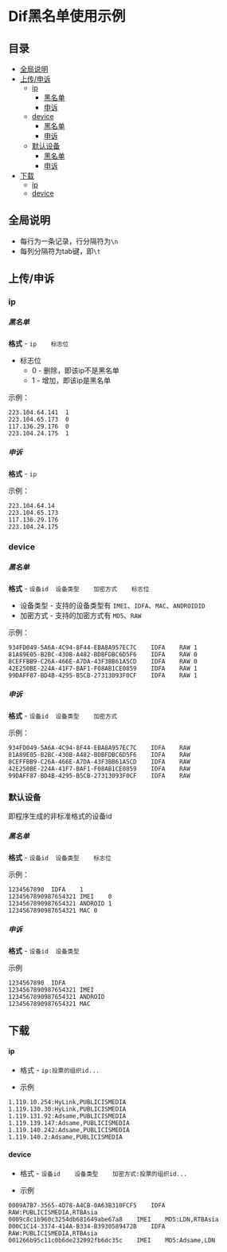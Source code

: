 # Dif黑名单使用示例

## 目录

- [全局说明](#全局说明)
- [上传/申诉](#上传申诉)
    - [ip](#ip)
        - [黑名单](#黑名单)
        - [申诉](#申诉)
    - [device](#device)
        - [黑名单](#黑名单)
        - [申诉](#申诉)
    - [默认设备](#默认设备)
        - [黑名单](#黑名单)
        - [申诉](#申诉)
- [下载](#下载)
    - [ip](#ip)
    - [device](#device)

## 全局说明

- 每行为一条记录，行分隔符为`\n`
- 每列分隔符为tab键，即`\t`

## 上传/申诉

### ip

##### 黑名单

**格式** - `ip	标志位`

- 标志位
	- 0 - 删除，即该ip不是黑名单
	- 1 - 增加，即该ip是黑名单

示例：

```
223.104.64.141	1
223.104.65.173	0
117.136.29.176	0
223.104.24.175	1
```

##### 申诉

**格式** - `ip`

示例：

```
223.104.64.14
223.104.65.173
117.136.29.176
223.104.24.175
```

### device

##### 黑名单

**格式** - `设备id	设备类型	加密方式	标志位`

- 设备类型 - 支持的设备类型有 `IMEI`、`IDFA`、`MAC`、`ANDROIDID`
- 加密方式	- 支持的加密方式有 `MD5`、`RAW`

示例：

```
934FD049-5A6A-4C94-8F44-EBA8A957EC7C	IDFA	RAW	1
81A89E05-B2BC-430B-A482-BDBFDBC6D5F6	IDFA	RAW	0
8CEFFBB9-C26A-466E-A7DA-43F3BB61A5CD	IDFA	RAW	0
42E250BE-224A-41F7-BAF1-F08AB1CE0859	IDFA	RAW	1
99DAFF87-BD4B-4295-B5CB-27313093F0CF	IDFA	RAW	1
```

##### 申诉

**格式** - `设备id	设备类型	加密方式`

示例：

```
934FD049-5A6A-4C94-8F44-EBA8A957EC7C	IDFA	RAW
81A89E05-B2BC-430B-A482-BDBFDBC6D5F6	IDFA	RAW
8CEFFBB9-C26A-466E-A7DA-43F3BB61A5CD	IDFA	RAW
42E250BE-224A-41F7-BAF1-F08AB1CE0859	IDFA	RAW
99DAFF87-BD4B-4295-B5CB-27313093F0CF	IDFA	RAW
```

### 默认设备

即程序生成的非标准格式的设备id

##### 黑名单

**格式** - `设备id	设备类型	标志位`

示例：

```
1234567890	IDFA	1
1234567890987654321	IMEI	0
1234567890987654321	ANDROID	1
1234567890987654321	MAC	0
```

##### 申诉

**格式** - `设备id	设备类型`

示例

```
1234567890	IDFA
1234567890987654321	IMEI
1234567890987654321	ANDROID
1234567890987654321	MAC
```

## 下载

#### ip

- 格式 - `ip:投票的组织id...`

- 示例

```
1.119.10.254:HyLink,PUBLICISMEDIA
1.119.130.30:HyLink,PUBLICISMEDIA
1.119.131.92:Adsame,PUBLICISMEDIA
1.119.139.147:Adsame,PUBLICISMEDIA
1.119.140.242:Adsame,PUBLICISMEDIA
1.119.140.2:Adsame,PUBLICISMEDIA
```


#### device

- 格式 - `设备id	设备类型	加密方式:投票的组织id...`

- 示例

```
0009A7B7-3565-4D78-A4CB-0A63B310FCF5	IDFA	RAW:PUBLICISMEDIA,RTBAsia
0009c8c1b960c3254db681649abe67a8	IMEI	MD5:LDN,RTBAsia
000C1C14-3374-414A-B334-B3930589472B	IDFA	RAW:PUBLICISMEDIA,RTBAsia
001266b95c11c0b6de232092fb6dc35c	IMEI	MD5:Adsame,LDN

```